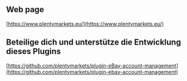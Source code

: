 ## Web page
 
[https://www.plentymarkets.eu/](https://www.plentymarkets.eu/)

## Beteilige dich und unterstütze die Entwicklung dieses Plugins

[https://github.com/plentymarkets/plugin-eBay-account-management](https://github.com/plentymarkets/plugin-ebay-account-management)
